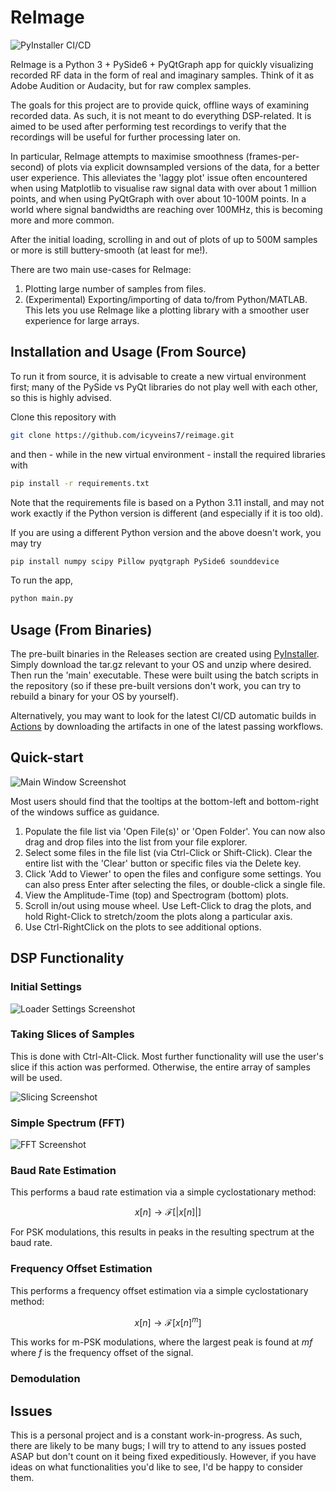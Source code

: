 # ReImage 

![PyInstaller CI/CD](https://github.com/icyveins7/reimage/actions/workflows/main.yaml/badge.svg)

ReImage is a Python 3 + PySide6 + PyQtGraph app for quickly visualizing recorded RF data in the form of real and imaginary samples. Think of it as Adobe Audition or Audacity, but for raw complex samples.

The goals for this project are to provide quick, offline ways of examining recorded data. As such, it is not meant to do everything DSP-related. It is aimed to be used after performing test recordings to verify that the recordings will be useful for further processing later on.

In particular, ReImage attempts to maximise smoothness (frames-per-second) of plots via explicit downsampled versions of the data, for a better user experience. This alleviates the 'laggy plot' issue often encountered when using Matplotlib to visualise raw signal data with over about 1 million points, and when using PyQtGraph with over about 10-100M points. In a world where signal bandwidths are reaching over 100MHz, this is becoming more and more common.

After the initial loading, scrolling in and out of plots of up to 500M samples or more is still buttery-smooth (at least for me!).

There are two main use-cases for ReImage:

1. Plotting large number of samples from files.
2. (Experimental) Exporting/importing of data to/from Python/MATLAB. This lets you use ReImage like a plotting library with a smoother user experience for large arrays.

## Installation and Usage (From Source)

To run it from source, it is advisable to create a new virtual environment first; many of the PySide vs PyQt libraries do not play well with each other, so this is highly advised.

Clone this repository with

```bash
git clone https://github.com/icyveins7/reimage.git
```

and then - while in the new virtual environment - install the required libraries with

```bash
pip install -r requirements.txt
```

Note that the requirements file is based on a Python 3.11 install, and may not work exactly if the Python version is different (and especially if it is too old).

If you are using a different Python version and the above doesn't work, you may try

```bash
pip install numpy scipy Pillow pyqtgraph PySide6 sounddevice
```

To run the app,

```bash
python main.py
```

## Usage (From Binaries)

The pre-built binaries in the Releases section are created using [PyInstaller](https://github.com/pyinstaller/pyinstaller). Simply download the tar.gz relevant to your OS and unzip where desired. Then run the 'main' executable. These were built using the batch scripts in the repository (so if these pre-built versions don't work, you can try to rebuild a binary for your OS by yourself).

Alternatively, you may want to look for the latest CI/CD automatic builds in [Actions](https://github.com/icyveins7/reimage/actions) by downloading the artifacts in one of the latest passing workflows.

## Quick-start

![Main Window Screenshot](screenshots/mainwindow.jpg)

Most users should find that the tooltips at the bottom-left and bottom-right of the windows suffice as guidance.

1. Populate the file list via 'Open File(s)' or 'Open Folder'. You can now also drag and drop files into the list from your file explorer.
2. Select some files in the file list (via Ctrl-Click or Shift-Click). Clear the entire list with the 'Clear' button or specific files via the Delete key.
4. Click 'Add to Viewer' to open the files and configure some settings. You can also press Enter after selecting the files, or double-click a single file.
5. View the Amplitude-Time (top) and Spectrogram (bottom) plots. 
6. Scroll in/out using mouse wheel. Use Left-Click to drag the plots, and hold Right-Click to stretch/zoom the plots along a particular axis.
7. Use Ctrl-RightClick on the plots to see additional options.

## DSP Functionality

### Initial Settings

![Loader Settings Screenshot](screenshots/loader.jpg)

### Taking Slices of Samples

This is done with Ctrl-Alt-Click. Most further functionality will use the user's slice if this action was performed. Otherwise, the entire array of samples will be used.

![Slicing Screenshot](screenshots/slice.jpg)

### Simple Spectrum (FFT)

![FFT Screenshot](screenshots/fft.jpg)

### Baud Rate Estimation

This performs a baud rate estimation via a simple cyclostationary method:

$$
x[n] \rightarrow \mathcal{F} [|x[n]|]
$$

For PSK modulations, this results in peaks in the resulting spectrum at the baud rate.

### Frequency Offset Estimation

This performs a frequency offset estimation via a simple cyclostationary method:

$$
x[n] \rightarrow \mathcal{F}[x[n]^m]
$$

This works for m-PSK modulations, where the largest peak is found at $mf$ where $f$ is the frequency offset of the signal.

### Demodulation

## Issues

This is a personal project and is a constant work-in-progress. As such, there are likely to be many bugs; I will try to attend to any issues posted ASAP but don't count on it being fixed expeditiously. However, if you have ideas on what functionalities you'd like to see, I'd be happy to consider them.

